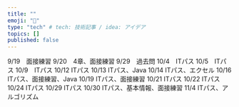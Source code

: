 ```yaml
---
title: ""
emoji: "📝"
type: "tech" # tech: 技術記事 / idea: アイデア
topics: []
published: false
---
```

9/19　面接練習
9/20　4章、面接練習
9/29　過去問
10/4　ITパス
10/5　ITパス
10/9　ITパス
10/12 ITパス
10/13 ITパス、Java
10/14 ITパス、エクセル
10/16 ITパス、面接練習、Java
10/19 ITパス、面接練習
10/21 ITパス
10/22 ITパス
10/24 ITパス
10/29 ITパス
10/30 ITパス、基本情報、面接練習
11/4 ITパス、アルゴリズム